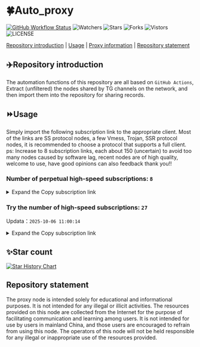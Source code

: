 # 🍀Auto_proxy
[![GitHub Workflow Status](https://img.shields.io/github/actions/workflow/status/PangTouY00/Auto_proxy/main.yml?branch=main)](https://github.com/PangTouY00/Auto_proxy/actions/workflows/main.yml?branch=main) 
![Watchers](https://img.shields.io/github/watchers/w1770946466/Auto_proxy) ![Stars](https://img.shields.io/github/stars/PangTouY00/Auto_proxy) ![Forks](https://img.shields.io/github/forks/w1770946466/Auto_proxy) ![Vistors](https://visitor-badge.laobi.icu/badge?page_id=PangTouY00.Auto_proxy) ![LICENSE](https://img.shields.io/badge/license-CC%20BY--SA%204.0-green.svg)

[Repository introduction](https://github.com/PangTouY00/Auto_proxy#Repositoryintroduction) | [Usage](https://github.com/PangTouY00/Auto_proxy#Usage) | [Proxy information](https://github.com/PangTouY00/Auto_proxy#Proxyinformation) | [Repository statement](https://github.com/PangTouY00/Auto_proxy#Repositorystatement)

## ✈️Repository introduction
The automation functions of this repository are all based on `GitHub Actions`,
Extract (unfiltered) the nodes shared by TG channels on the network, and then import them into the repository for sharing records.

## ⏩Usage
Simply import the following subscription link to the appropriate client. Most of the links are SS protocol nodes, a few Vmess, Trojan, SSR protocol nodes, it is recommended to choose a protocol that supports a full client.
ps: Increase to 8 subscription links, each about 150 (uncertain) to avoid too many nodes caused by software lag, recent nodes are of high quality, welcome to use, have good opinions can also feedback thank you!!

### Number of perpetual high-speed subscriptions: `8`

<details>
  <summary>Expand the Copy subscription link</summary>

  
- [Multiprotocol Base64 encoding](https://raw.githubusercontent.com/PangTouY00/Auto_proxy/main/Long_term_subscription1)
`https://raw.githubusercontent.com/PangTouY00/Auto_proxy/main/Long_term_subscription_num`
`Total number of merge nodes: 274`

- [Multiprotocol Base64 encoding](https://raw.githubusercontent.com/PangTouY00/Auto_proxy/main/Long_term_subscription1)
`https://raw.githubusercontent.com/PangTouY00/Auto_proxy/main/Long_term_subscription1`
`Total number of merge nodes: 35`

- [Multiprotocol Base64 encoding](https://raw.githubusercontent.com/PangTouY00/Auto_proxy/main/Long_term_subscription2)
`https://raw.githubusercontent.com/PangTouY00/Auto_proxy/main/Long_term_subscription2`
`Total number of merge nodes: 35`

- [Multiprotocol Base64 encoding](https://raw.githubusercontent.com/PangTouY00/Auto_proxy/main/Long_term_subscription3)
`https://raw.githubusercontent.com/PangTouY00/Auto_proxy/main/Long_term_subscription3`
`Total number of merge nodes: 35`

- [Multiprotocol Base64 encoding](https://raw.githubusercontent.com/PangTouY00/Auto_proxy/main/Long_term_subscription4)
`https://raw.githubusercontent.com/PangTouY00/Auto_proxy/main/Long_term_subscription4`
`Total number of merge nodes: 35`

- [Multiprotocol Base64 encoding](https://raw.githubusercontent.comPangTouY00/Auto_proxy/main/Long_term_subscription5)
`https://raw.githubusercontent.com/PangTouY00/Auto_proxy/main/Long_term_subscription5`
`Total number of merge nodes: 35`

- [Multiprotocol Base64 encoding](https://raw.githubusercontent.com/PangTouY00/Auto_proxy/main/Long_term_subscription6)
`https://raw.githubusercontent.com/PangTouY00/Auto_proxy/main/Long_term_subscription6`
`Total number of merge nodes: 35`

- [Multiprotocol Base64 encoding](https://raw.githubusercontent.com/PangTouY00/Auto_proxy/main/Long_term_subscription7)
`https://raw.githubusercontent.com/PangTouY00/Auto_proxy/main/Long_term_subscription7`
`Total number of merge nodes: 35`

- [Multiprotocol Base64 encoding](https://raw.githubusercontent.com/PangTouY00/Auto_proxy/main/Long_term_subscription8)
`https://raw.githubusercontent.com/PangTouY00/Auto_proxy/main/Long_term_subscription8`
`Total number of merge nodes: 29`

- [Clash subscription](https://raw.githubusercontent.com/PangTouY00/Auto_proxy/main/Long_term_subscription2.yaml)
`https://raw.githubusercontent.com/PangTouY00/Auto_proxy/main/Long_term_subscription1.yaml`


- [Clash subscription](https://raw.githubusercontent.com/PangTouY00/Auto_proxy/main/Long_term_subscription2.yaml)
`https://raw.githubusercontent.com/PangTouY00/Auto_proxy/main/Long_term_subscription2.yaml`


- [Clash subscription](https://raw.githubusercontent.com/PangTouY00/Auto_proxy/main/Long_term_subscription3.yaml)
`https://raw.githubusercontent.com/PangTouY00/Auto_proxy/main/Long_term_subscription3.yaml`
  
</details>

### Try the number of high-speed subscriptions: `27`
Updata：`2025-10-06 11:00:14`


<details>
  <summary>Expand the Copy subscription link</summary>  

















































































































































































































































































































































































































































































































































































































































































































































































































































































































































































































































































































































































































































































































































































































































































































































































































































































































































































































































































































































































































































































































































































































































































































































































































































































































































































































































































































































































































































































































































































































































































































































































































































































































































































































































































































































































































































































































































































































































































































































































































































































































































































































































































































































































































































































































































































































































































































































































































































































































































































































































































































































































































































































































































































































































































































































































































































































































































































































































































































































































































































































































































































































































































































































































































































































































































































































































































































































































































































































































































































































































































































































































































































































































































































































































































































































































































































































































































































































































































































































































































































































































































































































































































































































































































































































































































































































































































































































































































































































































































































































































































































































































































































































































































































































































































































































































































































































































































































































































































































































































































































































































































































































































































































































































































































































































































































































































































































































































































































































































































































































































































































































































































































































































































































































































































































































































































































































































































































































































































































































































































































































































































































































































































































































































































































































































































































































































































































































































































































































































































































































































































































































































































































































































































































































































































































































































































































































































































































































































































































































































































































































































































































































































































































































































































































































































































































































































































































































































































































































































































































































































































































































































































































































































































































































































































































































































































































































































































































































































































































































































































































































































































































































































































































































































































































































































































































































































































































































































































































































































































































































































































































































































































































































































































































































































































































































































































































































































































































































































































































































































































































































































































































































































































































































































































































































































































































































































































































































































































































































































































































































































































































































































































































































































































































































































































































































































































































































































































































































































































































































































































































































































































































































































































































































































































































































































































































































































































































































































































































































































































































































































































































































































































































































































































































































































































































































































































































































































































































































































































































































































































































































































































































































































































































































































































































































































































































































































































































































































































































































































































































































































































































































































































































































































































































































































































































































































































































































































































































































































































































































































































































































































































































































































































































































































































































































































































































































































































































































































































































































































































































































































































































































































































































































>Trial subscription：
`https://slianvpn.com/api/v1/client/subscribe?token=6595ab6161a40dcd764073ec9735cd11`




>Trial subscription：
`https://multiserver.multiserveradelshoop.com/api/v1/client/subscribe?token=dc69056d2c214a3840ef8c7926c8b759`




>Trial subscription：
`https://cn.newbee.cyou/api/v1/client/subscribe?token=4bb908f4801061e56f1c472f698ed537`




>Trial subscription：
`https://www.camael.top/api/v1/client/subscribe?token=a761e045b6b52686997d5625092eac64`




>Trial subscription：
`https://proxy.txsb.fun/api/v1/client/subscribe?token=5e653501d0e9d3d5c7ff5101a0fcaca7`




>Trial subscription：
`https://fs.v2rayse.com/share/20251006/gojorl3zqp.txt`




>Trial subscription：
`https://dashuai.us/api/v1/client/subscribe?token=b69ec8f9a5792169fb4a1c41dceef1eb`




>Trial subscription：
`https://sufujia.top/api/v1/client/subscribe?token=51b3eee04c09ad98def1c5fb85e708a6`




>Trial subscription：
`https://uaplink.com/api/v1/client/subscribe?token=1b9b2d3403f248ba575fc348463434b6`




>Trial subscription：
`https://dl.vfkum.website/api/v1/client/subscribe?token=15e5714f920ffa7149be8982ca6ea985`




>Trial subscription：
`https://newbee.cyou/api/v1/client/subscribe?token=9c4ab836db97bbe702995fcaf3756e59`




>Trial subscription：
`https://yywhale.com/api/v1/client/subscribe?token=5f4d72f462d50eff7b059fa33c8cb67c`




>Trial subscription：
`http://107.173.31.17/api/v1/client/subscribe?token=81aa078dae4f1702562206733f45d537`




>Trial subscription：
`https://go.yueyun.de/api/v1/client/subscribe?token=a3321cdf76fb3bc422f88ba71dcc5321`




>Trial subscription：
`https://slianvpn.top/api/v1/client/subscribe?token=fe0d53422ffba2b182614972b9cead1e`




>Trial subscription：
`https://www.eeevpn.com/api/v1/client/subscribe?token=4be27bd034782432b79eab1a1e91a311`




>Trial subscription：
`https://www.louwangzhiyu.org/api/v1/client/subscribe?token=500703efed0d168c2ef8c6c8ff3b94ff`




>Trial subscription：
`https://gods2.dashicn.buzz/api/v1/client/subscribe?token=6024bf4b6c94dbc40a5028e17924a4a6`




>Trial subscription：
`https://qingyun.zybs.eu.org/api/v1/client/subscribe?token=0fa0cceeef48446e11330995019f0f50`




>Trial subscription：
`https://kingfisher.top/api/v1/client/subscribe?token=5e700d500e73d2ae5d304f898ee77847`




>Trial subscription：
`https://ylccloud.top/api/v1/client/subscribe?token=f962e9c018e52dc24dd2d6c83fdc3a66`




>Trial subscription：
`https://v2s.ip-ddns.com/api/v1/client/subscribe?token=253b1a43d0e02d6fad6d4c63b7a7abf6`




>Trial subscription：
`https://old-v2b.linkedton.com/api/v1/client/subscribe?token=e6a47d42b05203a290741a506ab82db2`




>Trial subscription：
`https://gods1.dashicn.buzz/api/v1/client/subscribe?token=4618b1b879f78067aef4698d1eba3078`




>Trial subscription：
`https://user.ivnz.ir/api/v1/client/subscribe?token=80ca74e2a278ccb04e3d20a003208572`




>Trial subscription：
`https://gods3.dashicn.buzz/api/v1/client/subscribe?token=343bad2225d03e442cf02a9f0a34f8c9`




>Trial subscription：
`https://xiaoby.com/api/v1/client/subscribe?token=08ccfe6ea736de1eff9c50c5b36df737`



</details>

## ✨Star count
[![Star History Chart](https://api.star-history.com/svg?repos=PangTouY00/Auto_proxy&type=Date)](https://star-history.com/#w1770946466/Auto_proxy&Date)



## Repository statement
The proxy node is intended solely for educational and informational purposes. It is not intended for any illegal or illicit activities. The resources provided on this node are collected from the Internet for the purpose of facilitating communication and learning among users. It is not intended for use by users in mainland China, and those users are encouraged to refrain from using this node. The operators of this node will not be held responsible for any illegal or inappropriate use of the resources provided.
